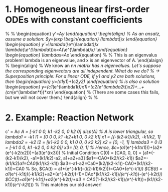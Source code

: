 # 1. Homogeneous linear first-order ODEs with constant coefficients
%
%
\begin{equation}
y'=A*y
\end{equation}
\begin{align}
% As an ansatz, assume a solution: $y=(exp
\begin{equation}
(lambda*t))*x 
\end{equation}
\begin{equation}
y'=\lambda*(\e^(\lambda*t))*x
\lambda*(\e^(\lambda*t))*x=A*(\e^(\lambda*t)*x) 
\end{equation}
\begin{equation}
\lambda*x=A*x
\end{equation}
%
% This is an eigenvalus problem! lambda is an eigenvalue, and x is an eigenvector of A.
\end{alaign}
%
\begin{align}
% We know an n*n matrix has n eigenvalues. Let's suppose the corresponding eigenvectors are all independent. What do we do?
% -> Superposition principle: For a linear ODE, if y1 and y2 are both solutions, then 
\begin{equation}
y=(c1*y1)+(c2*y2)
\end{equation}
% is also a solution
\begin{equation}
y=(c1*(e^(lambda1*t))*x1)+(c2*(e^(lambda2*t))*x2)+...+(cn*(e^(lambdan*t))*xn)
\end{equation}
% (There are some cases this fails, but we will not cover them.)
\end{align}
%
%
# 2. Example: Reaction Network
c' = A*c
A = [-k1 0 0, k1 -k2 0, 0 k2 0]
disp(A)
% A is lower triangular, so
lambda1 = -k1 
l1 = [0 0 0, k1 -k2+k1 0, 0 k2 k1]
x1 = [(-(k2-k1)/k2), -k1/k2, 1]
lambda2 = -k2
l2 = [k1-k2 0 0, k1 0 0, 0 k2 k2]
x2 = [0, -1, 1]
lambda3 = 0
l3 = [-k1 0 0, k1 -k2 0, 0 k2 0])
x3= [0, 0, 1]
% Hence,
$c=(a1*(e^(-k1*t*x1)))+(a2*(e^(-k2*t*x2)))+(a3(e^(*t*x3)))
% Initial Condition
C(0) = [CA0, 0, 0] = [a1*(-(k2-k1)/k2), -a1*(k1/k2)-a2, a1+a2+a3]
$a1=-CA0*(k2/(k2-k1))
$a2=-(k1/k2)*a1=CA0*(k1/(k2-k1))
$a3=-a1-a2=Ca0*(k2/(k2-k1))-CA0*(k1/(k2-k1))=CA0
% So,
$CA(t) = a1*(e^(-k1*t*(-(k2-k1)/k2)))=CA0*(e^(-k1*t))
$CB(t) = a1*(e^(-k1*t))*(-k1/k2)+a2*(e^(-k2*t))*(-1)=CAo*(k1/(k2-k1))*((e^(-k1*t))-(e^(-k2*t)))
$CC(t)=a1*(e^(-k1*t))+a2*(e^(-k2*t))+a3 = CA0*(1-(k2/(k2-k1))*(e^(-k1*t))+(k1/(k2-k1))*(e^(-k2*t)))
% This matches our old answer!